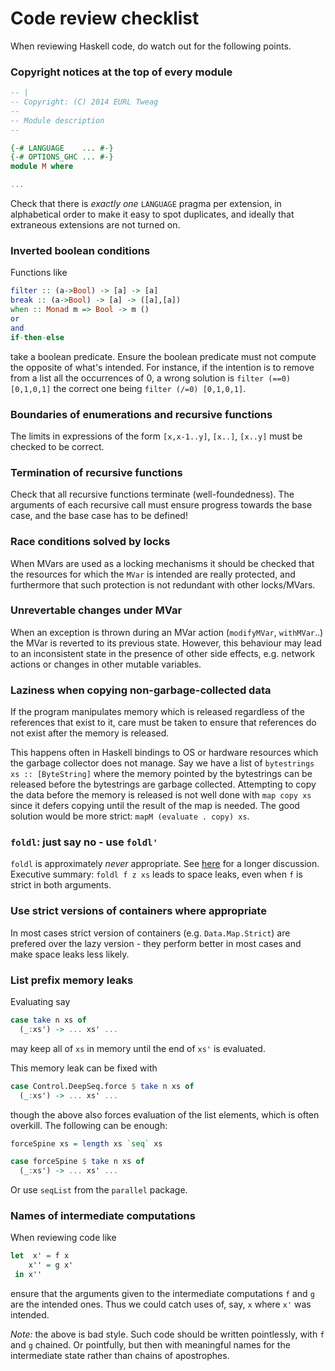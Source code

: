 Code review checklist
=====================

When reviewing Haskell code, do watch out for the following points.

### Copyright notices at the top of every module

```Haskell
-- |
-- Copyright: (C) 2014 EURL Tweag
--
-- Module description
--

{-# LANGUAGE    ... #-}
{-# OPTIONS_GHC ... #-}
module M where

...
```
Check that there is *exactly one* `LANGUAGE` pragma per extension, in
alphabetical order to make it easy to spot duplicates, and ideally
that extraneous extensions are not turned on.

### Inverted boolean conditions

Functions like
```Haskell
filter :: (a->Bool) -> [a] -> [a]
break :: (a->Bool) -> [a] -> ([a],[a])
when :: Monad m => Bool -> m ()
or
and
if-then-else
```
take a boolean predicate. Ensure the boolean predicate must not compute
the opposite of what's intended. For instance, if the intention is to
remove from a list all the occurrences of 0, a wrong solution is
`filter (==0) [0,1,0,1]` the correct one being
`filter (/=0) [0,1,0,1]`.

### Boundaries of enumerations and recursive functions

The limits in expressions of the form `[x,x-1..y]`, `[x..]`, `[x..y]`
must be checked to be correct.

### Termination of recursive functions

Check that all recursive functions terminate (well-foundedness). The
arguments of each recursive call must ensure progress towards the base
case, and the base case has to be defined!

### Race conditions solved by locks

When MVars are used as a locking mechanisms it should be checked that
the resources for which the `MVar` is intended are really protected,
and furthermore that such protection is not redundant with other
locks/MVars.

### Unrevertable changes under MVar

When an exception is thrown during an MVar action (`modifyMVar`,
`withMVar`..) the MVar is reverted to its previous state. However,
this behaviour may lead to an inconsistent state in the presence of
other side effects, e.g. network actions or changes in other mutable
variables.

### Laziness when copying non-garbage-collected data

If the program manipulates memory which is released regardless of the
references that exist to it, care must be taken to ensure that
references do not exist after the memory is released.

This happens often in Haskell bindings to OS or hardware resources
which the garbage collector does not manage. Say we have a list of
`bytestrings xs :: [ByteString]` where the memory pointed by the
bytestrings can be released before the bytestrings are garbage
collected. Attempting to copy the data before the memory is released is
not well done with `map copy xs` since it defers copying until the
result of the map is needed. The good solution would be more strict:
`mapM (evaluate . copy) xs`.

### `foldl`: just say no - use `foldl'`

`foldl` is approximately *never* appropriate. See
[here][well-typed-foldl] for a longer discussion. Executive summary:
`foldl f z xs` leads to space leaks, even when `f` is strict in both
arguments.

[well-typed-foldl]: http://www.well-typed.com/blog/90/

### Use strict versions of containers where appropriate

In most cases strict version of containers (e.g. `Data.Map.Strict`) are
prefered over the lazy version - they perform better in most cases and
make space leaks less likely.

### List prefix memory leaks

Evaluating say
```Haskell
case take n xs of
  (_:xs') -> ... xs' ...
```
may keep all of `xs` in memory until the end of `xs'` is evaluated.

This memory leak can be fixed with
```Haskell
case Control.DeepSeq.force $ take n xs of
  (_:xs') -> ... xs' ...
```
though the above also forces evaluation of the list elements, which is
often overkill. The following can be enough:
```Haskell
forceSpine xs = length xs `seq` xs

case forceSpine $ take n xs of
  (_:xs') -> ... xs' ...
```
Or use `seqList` from the `parallel` package.

### Names of intermediate computations

When reviewing code like
```Haskell
let  x' = f x
    x'' = g x'
 in x''
```
ensure that the arguments given to the intermediate computations `f`
and `g` are the intended ones. Thus we could catch uses of, say, `x`
where `x'` was intended.

*Note:* the above is bad style. Such code should be written
pointlessly, with `f` and `g` chained. Or pointfully, but then with
meaningful names for the intermediate state rather than chains of
apostrophes.
